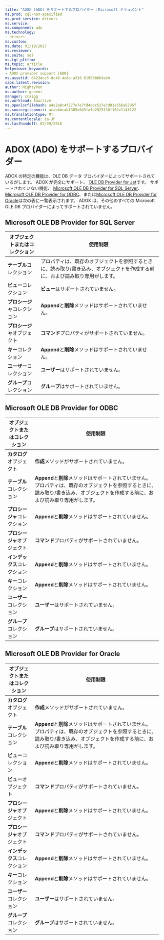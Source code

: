 ```yaml
---
title: "ADOX (ADO) をサポートするプロバイダー |Microsoft ドキュメント"
ms.prod: sql-non-specified
ms.prod_service: drivers
ms.service: 
ms.component: ado
ms.technology:
- drivers
ms.custom: 
ms.date: 01/19/2017
ms.reviewer: 
ms.suite: sql
ms.tgt_pltfrm: 
ms.topic: article
helpviewer_keywords:
- ADOX provider support [ADO]
ms.assetid: 64234ce5-dc46-4c8a-a316-61956b6b9abb
caps.latest.revision: 
author: MightyPen
ms.author: genemi
manager: craigg
ms.workload: Inactive
ms.openlocfilehash: a4a2a8c4f277e7e7fd4abc527e3d01a556a5295f
ms.sourcegitcommit: acab4bcab1385d645fafe2925130f102e114f122
ms.translationtype: MT
ms.contentlocale: ja-JP
ms.lasthandoff: 02/09/2018
---
```

# <a name="provider-support-for-adox-ado"></a>ADOX (ADO) をサポートするプロバイダー
ADOX の特定の機能は、OLE DB データ プロバイダーによってサポートされているがします。 ADOX が完全にサポート、 [OLE DB Provider for Jet](../../../ado/guide/appendixes/microsoft-ole-db-provider-for-microsoft-jet.md)です。 サポートされていない機能、 [Microsoft OLE DB Provider for SQL Server](../../../ado/guide/appendixes/microsoft-ole-db-provider-for-sql-server.md)、 [Microsoft OLE DB Provider for ODBC](../../../ado/guide/appendixes/microsoft-ole-db-provider-for-odbc.md)、または[Microsoft OLE DB Provider for Oracle](../../../ado/guide/appendixes/microsoft-ole-db-provider-for-oracle.md)は次の表に一覧表示されます。 ADOX は、その他のすべての Microsoft OLE DB プロバイダーによってサポートされていません。  
  
## <a name="microsoft-ole-db-provider-for-sql-server"></a>Microsoft OLE DB Provider for SQL Server  
  
|オブジェクトまたはコレクション|使用制限|  
|--------------------------|-----------------------|  
|**テーブル**コレクション|プロパティは、既存のオブジェクトを参照するときに、読み取り/書き込み、オブジェクトを作成する前に、および読み取り専用がします。|  
|**ビュー**コレクション|**ビュー**はサポートされていません。|  
|**プロシージャ**コレクション|**Append**と**削除**メソッドはサポートされていません。|  
|**プロシージャ**オブジェクト|**コマンド**プロパティがサポートされていません。|  
|**キー**コレクション|**Append**と**削除**メソッドはサポートされていません。|  
|**ユーザー**コレクション|**ユーザー**はサポートされていません。|  
|**グループ**コレクション|**グループ**はサポートされていません。|  
  
## <a name="microsoft-ole-db-provider-for-odbc"></a>Microsoft OLE DB Provider for ODBC  
  
|オブジェクトまたはコレクション|使用制限|  
|--------------------------|-----------------------|  
|**カタログ**オブジェクト|**作成**メソッドがサポートされていません。|  
|**テーブル**コレクション|**Append**と**削除**メソッドはサポートされていません。 プロパティは、既存のオブジェクトを参照するときに、読み取り/書き込み、オブジェクトを作成する前に、および読み取り専用がします。|  
|**プロシージャ**コレクション|**Append**と**削除**メソッドはサポートされていません。|  
|**プロシージャ**オブジェクト|**コマンド**プロパティがサポートされていません。|  
|**インデックス**コレクション|**Append**と**削除**メソッドはサポートされていません。|  
|**キー**コレクション|**Append**と**削除**メソッドはサポートされていません。|  
|**ユーザー**コレクション|**ユーザー**はサポートされていません。|  
|**グループ**コレクション|**グループ**はサポートされていません。|  
  
## <a name="microsoft-ole-db-provider-for-oracle"></a>Microsoft OLE DB Provider for Oracle  
  
|オブジェクトまたはコレクション|使用制限|  
|--------------------------|-----------------------|  
|**カタログ**オブジェクト|**作成**メソッドがサポートされていません。|  
|**テーブル**コレクション|**Append**と**削除**メソッドはサポートされていません。 プロパティは、既存のオブジェクトを参照するときに、読み取り/書き込み、オブジェクトを作成する前に、および読み取り専用がします。|  
|**ビュー**コレクション|**Append**と**削除**メソッドはサポートされていません。|  
|**ビュー**オブジェクト|**コマンド**プロパティがサポートされていません。|  
|**プロシージャ**オブジェクト|**Append**と**削除**メソッドはサポートされていません。|  
|**プロシージャ**オブジェクト|**コマンド**プロパティがサポートされていません。|  
|**インデックス**コレクション|**Append**と**削除**メソッドはサポートされていません。|  
|**キー**コレクション|**Append**と**削除**メソッドはサポートされていません。|  
|**ユーザー**コレクション|**ユーザー**はサポートされていません。|  
|**グループ**コレクション|**グループ**はサポートされていません。|
